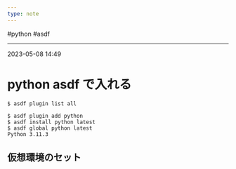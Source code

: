 ```yaml
---
type: note
---
```


#python #asdf

---
2023-05-08  14:49

# python asdf で入れる

```shell
$ asdf plugin list all

$ asdf plugin add python
$ asdf install python latest
$ asdf global python latest
Python 3.11.3
```


## 仮想環境のセット

```shell

```

